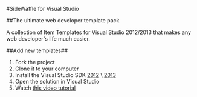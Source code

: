 #SideWaffle for Visual Studio

##The ultimate web developer template pack

A collection of Item Templates for Visual Studio 2012/2013 
that makes any web developer's life much easier.

##Add new templates##

1. Fork the project
2. Clone it to your computer
3. Install the Visual Studio SDK [2012](http://www.microsoft.com/en-us/download/details.aspx?id=30668) \ [2013](http://www.microsoft.com/visualstudio/eng/2013-downloads#d-additional-software)
4. Open the solution in Visual Studio
5. Watch [this video tutorial](http://youtu.be/h4VaORKgrOw)